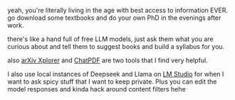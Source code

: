 yeah, you're literally living in the age with best access to information EVER. go download some textbooks and do your own PhD in the evenings after work. 

there's like a hand full of free LLM models, just ask them what you are curious about and tell them to suggest books and build a syllabus for you. 

 also [arXiv Xplorer](https://arxivxplorer.com/) and [ChatPDF](https://www.chatpdf.com/) are two tools that I find very helpful. 

I also use local instances of Deepseek and Llama on [LM Studio](https://lmstudio.ai/)  for when I want to ask spicy stuff that I want to keep private. Plus you can edit the model responses and kinda hack around content filters hehe